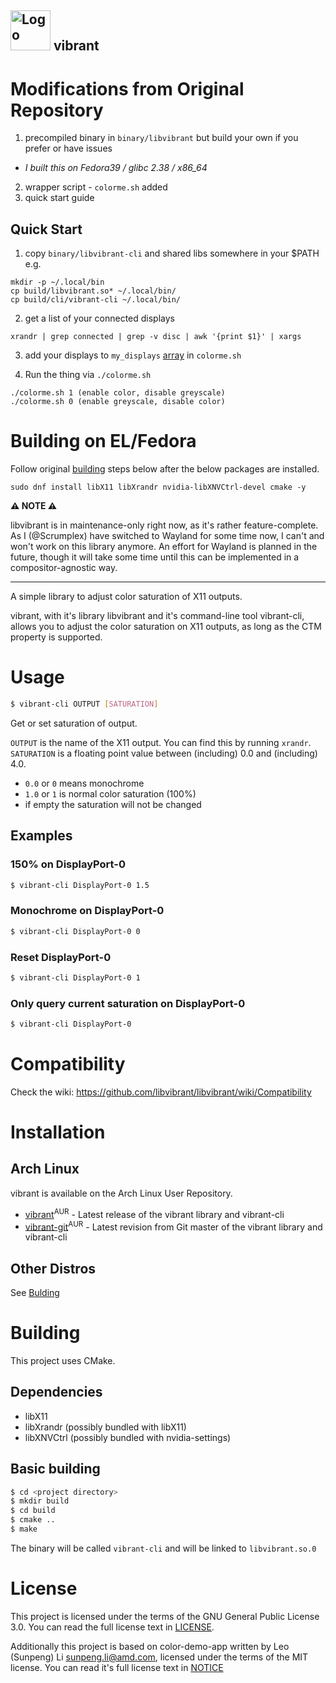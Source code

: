 <img src="assets/vibrant.svg" width="64" alt="Logo" title="vibrant Logo"> vibrant
-------
# Modifications from Original Repository

1) precompiled binary in `binary/libvibrant` but build your own if you prefer or
have issues
  - _I built this on Fedora39 / glibc 2.38 / x86_64_
2) wrapper script - `colorme.sh` added
3) quick start guide

## Quick Start

1) copy `binary/libvibrant-cli` and shared libs somewhere in your $PATH e.g.
```
mkdir -p ~/.local/bin
cp build/libvibrant.so* ~/.local/bin/
cp build/cli/vibrant-cli ~/.local/bin/
```
2) get a list of your connected displays
```
xrandr | grep connected | grep -v disc | awk '{print $1}' | xargs
```
3) add your displays to `my_displays` [array](https://github.com/sadsfae/libvibrant/blob/main/colorme.sh#L9) in `colorme.sh`

4) Run the thing via `./colorme.sh`
```
./colorme.sh 1 (enable color, disable greyscale)
./colorme.sh 0 (enable greyscale, disable color)
```

# Building on EL/Fedora
Follow original [building](#basic-building) steps below after the below packages
are installed.

```
sudo dnf install libX11 libXrandr nvidia-libXNVCtrl-devel cmake -y
```

**:warning: NOTE :warning:**

libvibrant is in maintenance-only right now, as it's rather feature-complete.
As I (@Scrumplex) have switched to Wayland for some time now, I can't and won't work on this library anymore.
An effort for Wayland is planned in the future, though it will take some time until this can be implemented in a compositor-agnostic way.

---

A simple library to adjust color saturation of X11 outputs.

vibrant, with it's library libvibrant and it's command-line tool vibrant-cli, allows you to adjust the color saturation on X11 outputs, as long as the CTM property is supported.

# Usage
```bash
$ vibrant-cli OUTPUT [SATURATION]
```
Get or set saturation of output.

`OUTPUT` is the name of the X11 output. You can find this by running `xrandr`.
`SATURATION` is a floating point value between (including) 0.0 and (including) 4.0.
- `0.0` or `0` means monochrome
- `1.0` or `1` is normal color saturation (100%)
- if empty the saturation will not be changed

## Examples
### 150% on DisplayPort-0
```bash
$ vibrant-cli DisplayPort-0 1.5
```

### Monochrome on DisplayPort-0
```bash
$ vibrant-cli DisplayPort-0 0
```

### Reset DisplayPort-0
```bash
$ vibrant-cli DisplayPort-0 1
```

### Only query current saturation on DisplayPort-0
```bash
$ vibrant-cli DisplayPort-0
```

# Compatibility
Check the wiki: https://github.com/libvibrant/libvibrant/wiki/Compatibility

# Installation
## Arch Linux
vibrant is available on the Arch Linux User Repository.
- [vibrant](https://aur.archlinux.org/packages/vibrant/)<sup>AUR</sup> - Latest release of the vibrant library and vibrant-cli
- [vibrant-git](https://aur.archlinux.org/packages/vibrant-git/)<sup>AUR</sup> - Latest revision from Git master of the vibrant library and vibrant-cli

## Other Distros
See [Bulding](#Building)

# Building
This project uses CMake.

## Dependencies
- libX11
- libXrandr (possibly bundled with libX11)
- libXNVCtrl (possibly bundled with nvidia-settings)

## Basic building
```bash
$ cd <project directory>
$ mkdir build
$ cd build
$ cmake ..
$ make
```

The binary will be called `vibrant-cli` and will be linked to `libvibrant.so.0`

# License
This project is licensed under the terms of the GNU General Public License 3.0. You can read the full license
text in [LICENSE](LICENSE).

Additionally this project is based on color-demo-app written by Leo (Sunpeng) Li <sunpeng.li@amd.com>, licensed under
the terms of the MIT license. You can read it's full license text in [NOTICE](NOTICE)
